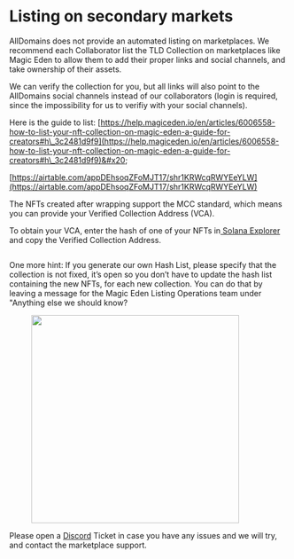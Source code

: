 # Listing on secondary markets

AllDomains does not provide an automated listing on marketplaces. We recommend each Collaborator list the TLD Collection on marketplaces like Magic Eden to allow them to add their proper links and social channels, and take ownership of their assets.

We can verify the collection for you, but all links will also point to the AllDomains social channels instead of our collaborators (login is required, since the impossibility for us to verifiy with your social channels).

Here is the guide to list: [https://help.magiceden.io/en/articles/6006558-how-to-list-your-nft-collection-on-magic-eden-a-guide-for-creators#h\_3c2481d9f9](https://help.magiceden.io/en/articles/6006558-how-to-list-your-nft-collection-on-magic-eden-a-guide-for-creators#h\_3c2481d9f9)&#x20;

[https://airtable.com/appDEhsoqZFoMJT17/shr1KRWcqRWYEeYLW](https://airtable.com/appDEhsoqZFoMJT17/shr1KRWcqRWYEeYLW)

The NFTs created after wrapping support the MCC standard, which means you can provide your Verified Collection Address (VCA). &#x20;

To obtain your VCA, enter the hash of one of your NFTs in[ Solana Explorer](https://explorer.solana.com/) and copy the Verified Collection Address.

<figure><img src="https://lh3.googleusercontent.com/MeOMY1oPyjX6Sr2Pl4Zu3a4jh4SxkJZ9RnB8WFRNLIrnsTzp_8huWQSCLbUHArTPcKwOzHu0qWvFw4bLPbu3y7o475ohFA_Dz_KotHKPSCv1SkA6lwzRE_KwL1wUogNhv-_f9wP2-bPQCDkjPwyujpE" alt=""><figcaption></figcaption></figure>

One more hint: If you generate our own Hash List, please specify that the collection is not fixed, it’s open so you don’t have to update the hash list containing the new NFTs, for each new collection.  You can do that by leaving a message for the Magic Eden Listing Operations team under "Anything else we should know?

<figure><img src="https://lh3.googleusercontent.com/yWDQJwUiQCVqW6NAgL1T1GH7UL-DZwhomG7EOWNfbdgNy9GdqcHITrapw8w69Ofk78c8oBfsKqacrrXMY1RHqeLCP7MDPjNB66Z3PajNa9WANRP1C36hzmt8dRZN2VEmUJXO6Kk-YFurtdxiZyvpLPc" alt="" width="375"><figcaption></figcaption></figure>

Please open a [Discord](https://discord.gg/UP6gqQx7vy) Ticket in case you have any issues and we will try, and contact the marketplace support.
